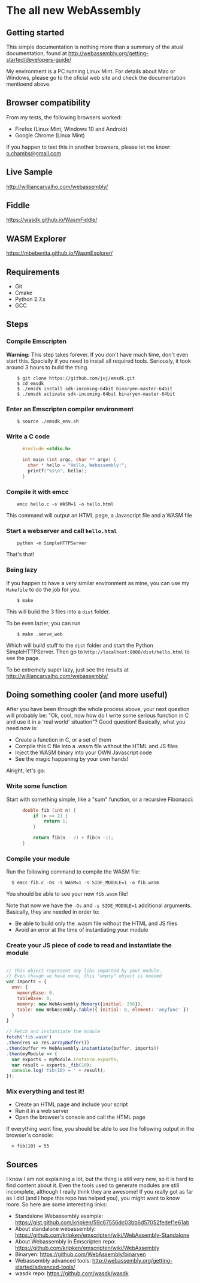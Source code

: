 # The all new WebAssembly

## Getting started

This simple documentation is nothing more than a summary of the atual documentation, found at http://webassembly.org/getting-started/developers-guide/

My environment is a PC running Linux Mint. For details about Mac or Windows, please go to the oficial web site and check the documentation mentioend above.

## Browser compatibility

From my tests, the following browsers worked:

 * Firefox (Linux Mint, Windows 10 and Android)
 * Google Chrome (Linux Mint)

If you happen to test this in another browsers, please let me know: o.chambs@gmail.com

## Live Sample

http://williancarvalho.com/webassembly/

## Fiddle
https://wasdk.github.io/WasmFiddle/

## WASM Explorer

https://mbebenita.github.io/WasmExplorer/

## Requirements
 * Git
 * Cmake
 * Python 2.7.x
 * GCC

## Steps

### Compile Emscripten

  **Warning:** This step takes forever. If you don't have much time, don't even start this. Specially if you need to install all required tools. Seriously, it took around 3 hours to build the thing.

        $ git clone https://github.com/juj/emsdk.git
        $ cd emsdk
        $ ./emsdk install sdk-incoming-64bit binaryen-master-64bit
        $ ./emsdk activate sdk-incoming-64bit binaryen-master-64bit

### Enter an Emscripten compiler environment

        $ source ./emsdk_env.sh

### Write a C code

```c
      #include <stdio.h>

      int main (int argc, char ** argv) {
        char * hello = "Hello, Webassembly!";
        printf("%s\n", hello);
      }
```

### Compile it with emcc

        emcc hello.c -s WASM=1 -o hello.html

This command will output an HTML page, a Javascript file and a WASM file

### Start a webserver and call `hello.html`

        python -m SimpleHTTPServer

That's that!

### Being lazy

If you happen to have a very similar environment as mine, you can use my `Makefile` to do the job for you:

        $ make

This will build the 3 files into a `dist` folder.

To be even lazier, you can run

        $ make .serve_web

Which will build stuff to the `dist` folder and start the Python SimpleHTTPServer. Then go to `http://localhost:8000/dist/hello.html` to see the page.

To be extremely super lazy, just see the results at http://williancarvalho.com/webassembly/

## Doing something cooler (and more useful)

After you have been through the whole process above, your next question will probably be: "Ok, cool, now how do I write some serious function in C and use it in a 'real world' situation"?
Good question! Basically, what you need now is:

 * Create a function in C, or a set of them
 * Compile this C file into a .wasm file without the HTML and JS files
 * Inject the WASM binary into your OWN Javascript code
 * See the magic happening by your own hands!

Alright, let's go:

### Write some function

Start with something simple, like a "sum" function, or a recursive Fibonacci:

```C
      double fib (int n) {
          if (n <= 2) {
              return 1;
          }

          return fib(n - 2) + fib(n -1);
      }
```

### Compile your module

Run the following command to compile the WASM file:

      $ emcc fib.c -Os -s WASM=1 -s SIDE_MODULE=1 -o fib.wasm

You should be able to see your new `fib.wasm` file!

Note that now we have the `-Os` and `-s SIDE_MODULE=1` additional arguments. Basically, they are needed in order to:

  * Be able to build only the .wasm file without the HTML and JS files
  * Avoid an error at the time of instantiating your module

### Create your JS piece of code to read and instantiate the module

```javascript

// This object represent any libs imported by your module.
// Even though we have none, this "empty" object is needed
var imports = {
  env: {
    memoryBase: 0,
    tableBase: 0,
    memory: new WebAssembly.Memory({initial: 256}),
    table: new WebAssembly.Table({ initial: 0, element: 'anyfunc' })
  }
}

// Fetch and instantiate the module
fetch('fib.wasm')
.then(res => res.arrayBuffer())
.then(buffer => WebAssembly.instantiate(buffer, imports))
.then(myModule => {
  var exports = myModule.instance.exports;
  var result = exports._fib(10);
  console.log('fib(10) = ' + result);
});

```

### Mix everything and test it!

  * Create an HTML page and include your script
  * Run it in a web server
  * Open the browser's console and call the HTML page

If everything went fine, you should be able to see the following output in the browser's console:

      > fib(10) = 55

## Sources

I know I am not explaining a lot, but the thing is still very new, so it is hard to find content about it.
Even the tools used to generate modules are still incomplete, although I really think they are awesome!
If you really got as far as I did (and I hope this repo has helped you), you might want to know more.
So here are some interesting links:

 * Standalone Webassembly example: https://gist.github.com/kripken/59c67556dc03bb6d57052fedef1e61ab
 * About standalone webassembly: https://github.com/kripken/emscripten/wiki/WebAssembly-Standalone
 * About Webassembly in Emscripten repo: https://github.com/kripken/emscripten/wiki/WebAssembly
 * Binaryen: https://github.com/WebAssembly/binaryen
 * Webassembly advanced tools: http://webassembly.org/getting-started/advanced-tools/
 * wasdk repo: https://github.com/wasdk/wasdk